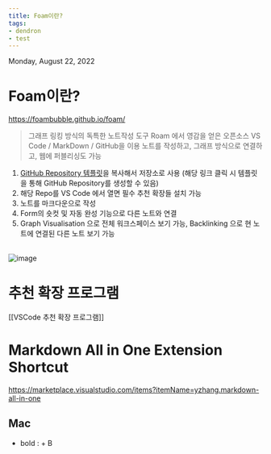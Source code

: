 ```yaml
---
title: Foam이란?
tags: 
- dendron
- test
---
```


 Monday, August 22, 2022
# Foam이란?
https://foambubble.github.io/foam/
> 그래프 링킹 방식의 독특한 노트작성 도구 Roam 에서 영감을 얻은 오픈소스
> VS Code / MarkDown / GitHub을 이용
> 노트를 작성하고, 그래프 방식으로 연결하고, 웹에 퍼블리싱도 가능
1. [GitHub Repository 템플릿](https://github.com/foambubble/foam-template/generate)을 복사해서 저장소로 사용
(해당 링크 클릭 시 템플릿을 통해 GitHub Repository를 생성할 수 있음)
2. 해당 Repo를 VS Code 에서 열면 필수 추천 확장들 설치 가능
3. 노트를 마크다운으로 작성
4. Form의 숏컷 및 자동 완성 기능으로 다른 노트와 연결
5. Graph Visualisation 으로 전체 워크스페이스 보기 가능, Backlinking 으로 현 노트에 연결된 다른 노트 보기 가능

<br>![image](https://forum.obsidian.md/uploads/default/optimized/2X/b/b233a340b27e6d75555e28c1e5849db007987935_2_231x500.png)

# 추천 확장 프로그램
[[VSCode 추천 확장 프로그램]]
<br>

# Markdown All in One Extension Shortcut
https://marketplace.visualstudio.com/items?itemName=yzhang.markdown-all-in-one
## Mac
- bold :  + B